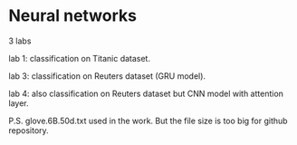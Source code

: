 # Neural networks

3 labs

lab 1: classification on Titanic dataset.

lab 3: classification on Reuters dataset (GRU model).

lab 4: also classification on Reuters dataset but CNN model with attention layer.

P.S. glove.6B.50d.txt used in the work. But the file size is too big for github repository.
